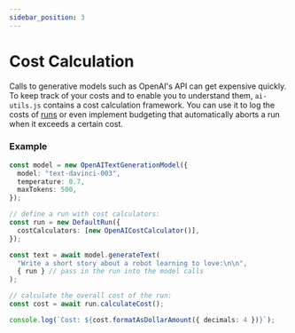 ```yaml
---
sidebar_position: 3
---
```


# Cost Calculation

Calls to generative models such as OpenAI's API can get expensive quickly. To keep track of your costs and to enable you to understand them, `ai-utils.js` contains a cost calculation framework. You can use it to log the costs of [runs](/concept/run/) or even implement budgeting that automatically aborts a run when it exceeds a certain cost.

### Example

```ts
const model = new OpenAITextGenerationModel({
  model: "text-davinci-003",
  temperature: 0.7,
  maxTokens: 500,
});

// define a run with cost calculators:
const run = new DefaultRun({
  costCalculators: [new OpenAICostCalculator()],
});

const text = await model.generateText(
  "Write a short story about a robot learning to love:\n\n",
  { run } // pass in the run into the model calls
);

// calculate the overall cost of the run:
const cost = await run.calculateCost();

console.log(`Cost: ${cost.formatAsDollarAmount({ decimals: 4 })}`);
```
